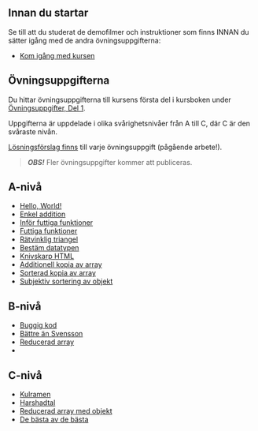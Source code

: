 ## Innan du startar
Se till att du studerat de demofilmer och instruktioner som finns INNAN du sätter igång med de andra övningsuppgifterna:

* [Kom igång med kursen](https://coursepress.lnu.se/kurs/grundlaggande-programmering/kom-igang-med-kursen/)

## Övningsuppgifterna

Du hittar övningsuppgifterna till kursens första del i kursboken under [Övningsuppgifter, Del 1](https://coursepress.gitbooks.io/1dv021/content/ovningsuppgifter/del1/).

Uppgifterna är uppdelade i olika svårighetsnivåer från A till C, där C är den svåraste nivån.

[Lösningsförslag finns](https://github.com/1dv021/exercise-solution-proposals) till varje övningsuppgift (pågående arbete!).

>***OBS!*** Fler övningsuppgifter kommer att publiceras.

## A-nivå
- [Hello, World!](https://coursepress.gitbooks.io/1dv021/content/ovningsuppgifter/del1/hello-world/)
- [Enkel addition](https://coursepress.gitbooks.io/1dv021/content/ovningsuppgifter/del1/enkel-addition)
- [Inför futtiga funktioner](https://coursepress.gitbooks.io/1dv021/content/ovningsuppgifter/del1/infor-futtiga-funktioner/)
- [Futtiga funktioner](https://coursepress.gitbooks.io/1dv021/content/ovningsuppgifter/del1/futtiga-funktioner/)
- [Rätvinklig triangel](https://coursepress.gitbooks.io/1dv021/content/ovningsuppgifter/del1/ratvinklig-triangel/)
- [Bestäm datatypen](https://coursepress.gitbooks.io/1dv021/content/ovningsuppgifter/del1/bestam-datatypen)
- [Knivskarp HTML](https://coursepress.gitbooks.io/1dv021/content/ovningsuppgifter/del1/knivskarp-html)
- [Additionell kopia av array](https://coursepress.gitbooks.io/1dv021/content/ovningsuppgifter/del1/additionell-kopia-av-array/)
- [Sorterad kopia av array](https://coursepress.gitbooks.io/1dv021/content/ovningsuppgifter/del1/sorterad-kopia-av-array/)
- [Subjektiv sortering av objekt](https://coursepress.gitbooks.io/1dv021/content/ovningsuppgifter/del1/subjektiv-sortering-av-objekt/)

## B-nivå
- [Buggig kod](https://coursepress.gitbooks.io/1dv021/content/ovningsuppgifter/del1/buggig-kod/)
- [Bättre än Svensson](https://coursepress.gitbooks.io/1dv021/content/ovningsuppgifter/del1/battre-an-svensson/)
- [Reducerad array](https://coursepress.gitbooks.io/1dv021/content/ovningsuppgifter/del1/reducerad-array/)
- 
## C-nivå
- [Kulramen](https://coursepress.gitbooks.io/1dv021/content/ovningsuppgifter/del1/kulramen/)
- [Harshadtal](https://coursepress.gitbooks.io/1dv021/content/ovningsuppgifter/del1/harshadtal)
- [Reducerad array med objekt](https://coursepress.gitbooks.io/1dv021/content/ovningsuppgifter/del1/reducerad-array-med-objekt/)
- [De bästa av de bästa](https://coursepress.gitbooks.io/1dv021/content/ovningsuppgifter/del1/de-basta-av-de-basta/)
